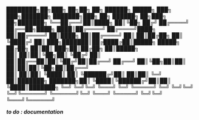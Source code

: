 ████████╗██╗███╗   ██╗██╗   ██╗     ██████╗  █████╗ ███╗   ███╗███████╗    ███████╗███╗   ██╗ ██████╗ ██╗███╗   ██╗███████╗
╚══██╔══╝██║████╗  ██║╚██╗ ██╔╝    ██╔════╝ ██╔══██╗████╗ ████║██╔════╝    ██╔════╝████╗  ██║██╔════╝ ██║████╗  ██║██╔════╝
   ██║   ██║██╔██╗ ██║ ╚████╔╝     ██║  ███╗███████║██╔████╔██║█████╗      █████╗  ██╔██╗ ██║██║  ███╗██║██╔██╗ ██║█████╗  
   ██║   ██║██║╚██╗██║  ╚██╔╝      ██║   ██║██╔══██║██║╚██╔╝██║██╔══╝      ██╔══╝  ██║╚██╗██║██║   ██║██║██║╚██╗██║██╔══╝  
   ██║   ██║██║ ╚████║   ██║       ╚██████╔╝██║  ██║██║ ╚═╝ ██║███████╗    ███████╗██║ ╚████║╚██████╔╝██║██║ ╚████║███████╗
   ╚═╝   ╚═╝╚═╝  ╚═══╝   ╚═╝        ╚═════╝ ╚═╝  ╚═╝╚═╝     ╚═╝╚══════╝    ╚══════╝╚═╝  ╚═══╝ ╚═════╝ ╚═╝╚═╝  ╚═══╝╚══════╝
                                                                                                                           
                                                                                                                           
                                                                                                                           
***to do : documentation***
